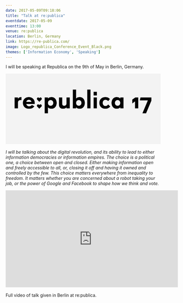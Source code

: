 ```yaml
---
date: 2017-05-09T09:18:06
title: "Talk at re:publica"
eventdate: 2017-05-09
eventtime: 13:00
venue: re:publica
location: Berlin, Germany
link: https://re-publica.com/
image: Logo_republica_Conference_Event_Black.png
themes: ['Information Economy', 'Speaking']
---
```



I will be speaking at Republica on the 9th of May in Berlin, Germany.


<img src="/images/republica2017 2.jpg">

*I will be talking about the digital revolution, and its ability to lead to either information democracies or information empires. The choice is a political one, a choice between open and closed. Either making information open and freely accessible to all, or, closing it off and having it owned and controlled by the few. This choice matters everywhere from inequality to freedom. It matters whether you are concerned about a robot taking your job, or the power of Google and Facebook to shape how we think and vote.*

<iframe width="560" height="315" src="https://www.youtube.com/embed/ROz1ZgHmTjE" frameborder="0" allowfullscreen></iframe>

Full video of talk given in Berlin at re:publica.
